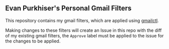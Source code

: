 ## Evan Purkhiser's Personal Gmail Filters

This repository contains my gmail filters, which are applied using
[gmailctl](https://github.com/mbrt/gmailctl).

Making changes to these filters will create an Issue in this repo with the diff
of my existing gmail filters, the `Approve` label must be applied to the issue
for the changes to be applied.
